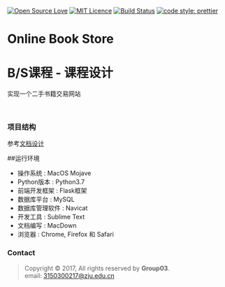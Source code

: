 [![Open Source Love](https://badges.frapsoft.com/os/v2/open-source.svg?v=103)](https://github.com/ellerbrock/open-source-badges/)
[![MIT Licence](https://badges.frapsoft.com/os/mit/mit.svg?v=103)](https://opensource.org/licenses/mit-license.php)
[![Build Status](https://travis-ci.com/AerysNan/ChallengeHub.svg?token=UB5Xzp6dhS72fDX13on9&branch=master)](https://travis-ci.com/AerysNan/ubiquitous-potato)
[![code style: prettier](https://img.shields.io/badge/code_style-prettier-ff69b4.svg?style=flat-square)](https://github.com/prettier/prettier)

# Online Book Store
# B/S课程 - 课程设计

实现一个二手书籍交易网站

<br>

### 项目结构
参考[文档设计](https://github.com/SynneFree/OnlineBookStore/blob/master/Design.pdf)

##运行环境
- 操作系统	: MacOS Mojave
- Python版本 : Python3.7
- 前端开发框架 : Flask框架
- 数据库平台 : MySQL
- 数据库管理软件 : Navicat
- 开发工具 : Sublime Text
- 文档编写 : MacDown
- 浏览器 	: Chrome, Firefox 和 Safari  


### Contact

> Copyright ©️ 2017, All rights reserved by **Group03**. <br>
> email: [3150300217@zju.edu.cn](mailto:3150300217@zju.edu.cn) 